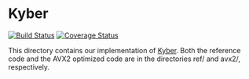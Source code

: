 # Kyber

[![Build Status](https://travis-ci.org/pq-crystals/kyber.svg?branch=master)](https://travis-ci.org/pq-crystals/kyber) [![Coverage Status](https://coveralls.io/repos/github/pq-crystals/kyber/badge.svg?branch=master)](https://coveralls.io/github/pq-crystals/kyber?branch=master)

This directory contains our implementation of [Kyber](https://eprint.iacr.org/2017/634). Both the reference code and the AVX2 optimized code are in the directories ref/ and avx2/, respectively.
